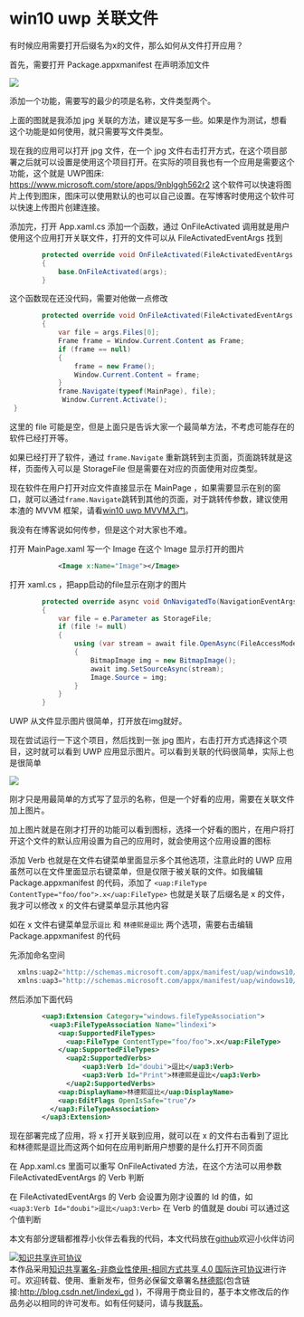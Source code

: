# win10 uwp 关联文件

有时候应用需要打开后缀名为x的文件，那么如何从文件打开应用？

<!--more-->
<!-- CreateTime:2020/2/17 10:20:15 -->


<div id="toc"></div>

首先，需要打开 Package.appxmanifest 在声明添加文件

<!-- ![](image/win10 uwp 关联文件/win10 uwp 关联文件0.png) -->

![](http://image.acmx.xyz/AwCCAwMAItoFAMV+BQA28wYAAQAEAK4+AQBmQwIAaOgJAOjZ/2017223193546.jpg)

添加一个功能，需要写的最少的项是名称，文件类型两个。

上面的图就是我添加 jpg 关联的方法，建议是写多一些。如果是作为测试，想看这个功能是如何使用，就只需要写文件类型。

现在我的应用可以打开 jpg 文件，在一个 jpg 文件右击打开方式，在这个项目部署之后就可以设置是使用这个项目打开。在实际的项目我也有一个应用是需要这个功能，这个就是 UWP图床: https://www.microsoft.com/store/apps/9nblggh562r2 这个软件可以快速将图片上传到图床，图床可以使用默认的也可以自己设置。在写博客时使用这个软件可以快速上传图片创建连接。

添加完，打开 App.xaml.cs 添加一个函数，通过 OnFileActivated 调用就是用户使用这个应用打开关联文件，打开的文件可以从 FileActivatedEventArgs 找到


```csharp
        protected override void OnFileActivated(FileActivatedEventArgs args)
        {
            base.OnFileActivated(args);
        }
```

这个函数现在还没代码，需要对他做一点修改

```csharp
        protected override void OnFileActivated(FileActivatedEventArgs args)
        {
            var file = args.Files[0];
            Frame frame = Window.Current.Content as Frame;
            if (frame == null)
            {
                frame = new Frame();
                Window.Current.Content = frame;
            }
            frame.Navigate(typeof(MainPage), file);
             Window.Current.Activate();
 }
```

这里的 file 可能是空，但是上面只是告诉大家一个最简单方法，不考虑可能存在的软件已经打开等。

如果已经打开了软件，通过 `frame.Navigate` 重新跳转到主页面，页面跳转就是这样，页面传入可以是 StorageFile 但是需要在对应的页面使用对应类型。

现在软件在用户打开对应文件直接显示在 MainPage ，如果需要显示在别的窗口，就可以通过`frame.Navigate`跳转到其他的页面，对于跳转传参数，建议使用本渣的 MVVM 框架，请看[win10 uwp MVVM入门](https://blog.lindexi.com/post/win10-uwp-MVVM%E5%85%A5%E9%97%A8.html )。

我没有在博客说如何传参，但是这个对大家也不难。

打开 MainPage.xaml 写一个 Image 在这个 Image 显示打开的图片

```xml
            <Image x:Name="Image"></Image>

```

打开 xaml.cs ，把app启动的file显示在刚才的图片

```csharp
        protected override async void OnNavigatedTo(NavigationEventArgs e)
        {
            var file = e.Parameter as StorageFile;
            if (file != null)
            {
                using (var stream = await file.OpenAsync(FileAccessMode.Read))
                {
                    BitmapImage img = new BitmapImage();
                    await img.SetSourceAsync(stream);
                    Image.Source = img;
                }
            }
        }
```

UWP 从文件显示图片很简单，打开放在img就好。

现在尝试运行一下这个项目，然后找到一张 jpg 图片，右击打开方式选择这个项目，这时就可以看到 UWP 应用显示图片。可以看到关联的代码很简单，实际上也是很简单

![](http://image.acmx.xyz/AwCCAwMAItoFAMV+BQA28wYAAQAEAK4+AQBmQwIAaOgJAOjZ/%E6%96%87%E4%BB%B6%E6%89%93%E5%BC%80.gif)


刚才只是用最简单的方式写了显示的名称，但是一个好看的应用，需要在关联文件加上图片。

加上图片就是在刚才打开的功能可以看到图标，选择一个好看的图片，在用户将打开这个文件的默认应用设置为自己的应用时，就会使用这个应用设置的图标

添加 Verb 也就是在文件右键菜单里面显示多个其他选项，注意此时的 UWP 应用虽然可以在文件里面显示右键菜单，但是仅限于被关联的文件。如我编辑 Package.appxmanifest 的代码，添加了 `<uap:FileType ContentType="foo/foo">.x</uap:FileType>` 也就是关联了后缀名是 x 的文件，我才可以修改 x 的文件右键菜单显示其他内容

如在 x 文件右键菜单显示`逗比` 和 `林德熙是逗比` 两个选项，需要右击编辑 Package.appxmanifest 的代码

<!-- ![](image/win10 uwp 关联文件/win10 uwp 关联文件1.png) -->

先添加命名空间

```csharp
  xmlns:uap2="http://schemas.microsoft.com/appx/manifest/uap/windows10/2"
  xmlns:uap3="http://schemas.microsoft.com/appx/manifest/uap/windows10/3"
```

然后添加下面代码

```xml
        <uap3:Extension Category="windows.fileTypeAssociation">
          <uap3:FileTypeAssociation Name="lindexi">
            <uap:SupportedFileTypes>
              <uap:FileType ContentType="foo/foo">.x</uap:FileType>
            </uap:SupportedFileTypes>
              <uap2:SupportedVerbs>
                  <uap3:Verb Id="doubi">逗比</uap3:Verb>
                  <uap3:Verb Id="Print">林德熙是逗比</uap3:Verb>
              </uap2:SupportedVerbs>
            <uap:DisplayName>林德熙逗比</uap:DisplayName>
            <uap:EditFlags OpenIsSafe="true"/>
          </uap3:FileTypeAssociation>
        </uap3:Extension>
```

现在部署完成了应用，将 x 打开关联到应用，就可以在 x 的文件右击看到了逗比和林德熙是逗比而这两个如何在应用判断用户想要的是什么打开不同页面

在 App.xaml.cs 里面可以重写 OnFileActivated 方法，在这个方法可以用参数 FileActivatedEventArgs 的 Verb 判断

在 FileActivatedEventArgs 的 Verb 会设置为刚才设置的 Id 的值，如 `<uap3:Verb Id="doubi">逗比</uap3:Verb>` 在 Verb 的值就是 doubi 可以通过这个值判断

本文有部分逻辑都推荐小伙伴去看我的代码，本文代码放在[github](https://github.com/lindexi/lindexi_gd/tree/84466f2af53538ecdc8d51952f4ac5ceb893771d/NoweenanemkoGefefenaijel)欢迎小伙伴访问

<a rel="license" href="http://creativecommons.org/licenses/by-nc-sa/4.0/"><img alt="知识共享许可协议" style="border-width:0" src="https://licensebuttons.net/l/by-nc-sa/4.0/88x31.png" /></a><br />本作品采用<a rel="license" href="http://creativecommons.org/licenses/by-nc-sa/4.0/">知识共享署名-非商业性使用-相同方式共享 4.0 国际许可协议</a>进行许可。欢迎转载、使用、重新发布，但务必保留文章署名[林德熙](http://blog.csdn.net/lindexi_gd)(包含链接:http://blog.csdn.net/lindexi_gd )，不得用于商业目的，基于本文修改后的作品务必以相同的许可发布。如有任何疑问，请与我[联系](mailto:lindexi_gd@163.com)。  